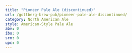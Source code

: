 ```yaml
---
title: "Pioneer Pale Ale (discontinued)"
url: /gottberg-brew-pub/pioneer-pale-ale-discontinued/
category: North American Ale
style: American-Style Pale Ale
abv: 0
ibu: 0
srm: 0
upc: 0
---
```


